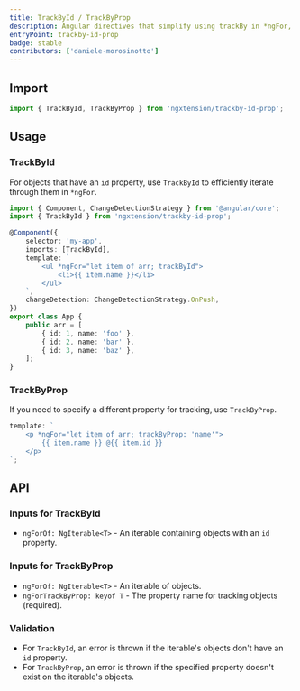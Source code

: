 ```yaml
---
title: TrackById / TrackByProp
description: Angular directives that simplify using trackBy in *ngFor, eliminating the need for custom component methods.
entryPoint: trackby-id-prop
badge: stable
contributors: ['daniele-morosinotto']
---
```


## Import

```ts
import { TrackById, TrackByProp } from 'ngxtension/trackby-id-prop';
```

## Usage

### TrackById

For objects that have an `id` property, use `TrackById` to efficiently iterate through them in `*ngFor`.

```ts
import { Component, ChangeDetectionStrategy } from '@angular/core';
import { TrackById } from 'ngxtension/trackby-id-prop';

@Component({
	selector: 'my-app',
	imports: [TrackById],
	template: `
		<ul *ngFor="let item of arr; trackById">
			<li>{{ item.name }}</li>
		</ul>
	`,
	changeDetection: ChangeDetectionStrategy.OnPush,
})
export class App {
	public arr = [
		{ id: 1, name: 'foo' },
		{ id: 2, name: 'bar' },
		{ id: 3, name: 'baz' },
	];
}
```

### TrackByProp

If you need to specify a different property for tracking, use `TrackByProp`.

```ts
template: `
	<p *ngFor="let item of arr; trackByProp: 'name'">
		{{ item.name }} @{{ item.id }}
	</p>
`;
```

## API

### Inputs for TrackById

- `ngForOf: NgIterable<T>` - An iterable containing objects with an `id` property.

### Inputs for TrackByProp

- `ngForOf: NgIterable<T>` - An iterable of objects.
- `ngForTrackByProp: keyof T` - The property name for tracking objects (required).

### Validation

- For `TrackById`, an error is thrown if the iterable's objects don't have an `id` property.
- For `TrackByProp`, an error is thrown if the specified property doesn't exist on the iterable's objects.
